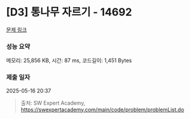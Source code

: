 # [D3] 통나무 자르기 - 14692 

[문제 링크](https://swexpertacademy.com/main/code/problem/problemDetail.do?contestProbId=AYJW0g-qlO8DFASv) 

### 성능 요약

메모리: 25,856 KB, 시간: 87 ms, 코드길이: 1,451 Bytes

### 제출 일자

2025-05-16 20:37



> 출처: SW Expert Academy, https://swexpertacademy.com/main/code/problem/problemList.do